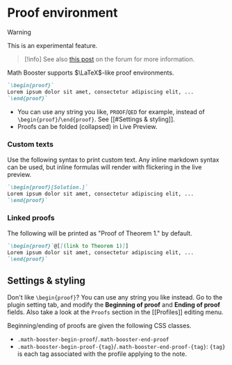 # Proof environment

> [!warning]
> This is an experimental feature.

> [!info]
> See also [this post](https://forum.obsidian.md/t/new-plugin-math-booster-take-mathematical-notes-just-as-in-latex/65089/3?u=ush) on the forum for more information.

Math Booster supports $\LaTeX$-like proof environments.

```markdown
`\begin{proof}`
Lorem ipsum dolor sit amet, consectetur adipiscing elit, ...
`\end{proof}`
```

- You can use any string you like, `PROOF`/`QED` for example, instead of `\begin{proof}`/`\end{proof}`. See [[#Settings & styling]].
- Proofs can be folded (collapsed) in Live Preview.

### Custom texts

Use the following syntax to print custom text. 
Any inline markdown syntax can be used, but inline formulas will render with flickering in the live preview.

```markdown
`\begin{proof}[Solution.]`
Lorem ipsum dolor sit amet, consectetur adipiscing elit, ...
`\end{proof}`
```

### Linked proofs

The following will be printed as "Proof of Theorem 1." by default.

```markdown
`\begin{proof}`@[[(link to Theorem 1)]]
Lorem ipsum dolor sit amet, consectetur adipiscing elit, ...
`\end{proof}`
```

## Settings & styling

Don't like `\begin{proof}`? You can use any string you like instead. Go to the plugin setting tab, and modify the **Beginning of proof** and **Ending of proof** fields. Also take a look at the `Proofs` section in the [[Profiles]] editing menu.

Beginning/ending of proofs are given the following CSS classes.

- `.math-booster-begin-proof`/`.math-booster-end-proof`
- `.math-booster-begin-proof-{tag}`/`.math-booster-end-proof-{tag}`: `{tag}` is each tag associated with the profile applying to the note.
